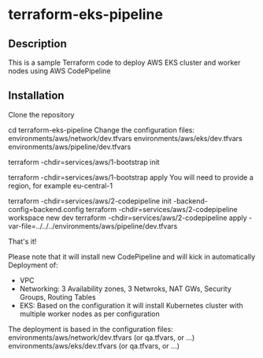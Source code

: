 # terraform-eks-pipeline


## Description

This is a sample Terraform code to deploy AWS EKS cluster and worker nodes using AWS CodePipeline

## Installation

Clone the repository

cd terraform-eks-pipeline
Change the configuration files:
environments/aws/network/dev.tfvars
environments/aws/eks/dev.tfvars
environments/aws/pipeline/dev.tfvars


terraform -chdir=services/aws/1-bootstrap init


terraform -chdir=services/aws/1-bootstrap apply
You will need to provide a region, for example eu-central-1

terraform -chdir=services/aws/2-codepipeline init -backend-config=backend.config
terraform -chdir=services/aws/2-codepipeline workspace new dev
terraform -chdir=services/aws/2-codepipeline apply -var-file=../../../environments/aws/pipeline/dev.tfvars

That's it!

Please note that it will install new CodePipeline and will kick in automatically Deployment of:
- VPC
- Networking: 3 Availability zones, 3 Netwroks, NAT GWs, Security Groups, Routing Tables
- EKS: Based on the configuration it will install Kubernetes cluster with multiple worker nodes as per configuration


The deployment is based in the configuration files:
environments/aws/network/dev.tfvars (or qa.tfvars, or ...)
environments/aws/eks/dev.tfvars (or qa.tfvars, or ...)

